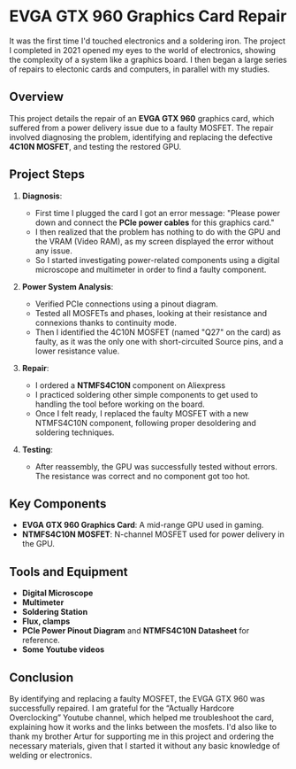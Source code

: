 
# EVGA GTX 960 Graphics Card Repair

It was the first time I'd touched electronics and a soldering iron. The project I completed in 2021 opened my eyes to the world of electronics, showing the complexity of a system like a graphics board. I then began a large series of repairs to electonic cards and computers, in parallel with my studies.


## Overview
This project details the repair of an **EVGA GTX 960** graphics card, which suffered from a power delivery issue due to a faulty MOSFET. The repair involved diagnosing the problem, identifying and replacing the defective **4C10N MOSFET**, and testing the restored GPU.

## Project Steps
1. **Diagnosis**:
   - First time I plugged the card I got an error message: "Please power down and connect the **PCIe power cables** for this graphics card."
   - I then realized that the problem has nothing to do with the GPU and the VRAM (Video RAM), as my screen displayed the error without any issue.
   - So I started investigating power-related components using a digital microscope and multimeter in order to find a faulty component.

2. **Power System Analysis**:
   - Verified PCIe connections using a pinout diagram.
   - Tested all MOSFETs and phases, looking at their resistance and connexions thanks to continuity mode.
   - Then I identified the 4C10N MOSFET (named "Q27" on the card) as faulty, as it was the only one with short-circuited Source pins, and a lower resistance value.

3. **Repair**:
   - I ordered a **NTMFS4C10N** component on Aliexpress 
   - I practiced soldering other simple components to get used to handling the tool before working on the board.
   - Once I felt ready, I replaced the faulty MOSFET with a new NTMFS4C10N component, following proper desoldering and soldering techniques.

4. **Testing**:
   - After reassembly, the GPU was successfully tested without errors. The resistance was correct and no component got too hot.

## Key Components
- **EVGA GTX 960 Graphics Card**: A mid-range GPU used in gaming.
- **NTMFS4C10N MOSFET**: N-channel MOSFET used for power delivery in the GPU.

## Tools and Equipment
- **Digital Microscope**
- **Multimeter**
- **Soldering Station**
- **Flux, clamps**
- **PCIe Power Pinout Diagram** and **NTMFS4C10N Datasheet** for reference.
- **Some Youtube videos**


## Conclusion
By identifying and replacing a faulty MOSFET, the EVGA GTX 960 was successfully repaired. 
I am grateful for the “Actually Hardcore Overclocking” Youtube channel, which helped me troubleshoot the card, explaining how it works and the links between the mosfets. I'd also like to thank my brother Artur for supporting me in this project and ordering the necessary materials, given that I started it without any basic knowledge of welding or electronics.
